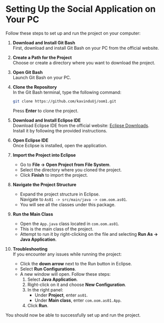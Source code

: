 # Setting Up the Social Application on Your PC

Follow these steps to set up and run the project on your computer:

1. **Download and Install Git Bash**  
   First, download and install Git Bash on your PC from the official website.

2. **Create a Path for the Project**  
   Choose or create a directory where you want to download the project.

3. **Open Git Bash**  
   Launch Git Bash on your PC.

4. **Clone the Repository**  
   In the Git Bash terminal, type the following command:  
   ```bash
   git clone https://github.com/kavinduUj/oom1.git
   ```  
   Press **Enter** to clone the project.

5. **Download and Install Eclipse IDE**  
   Download Eclipse IDE from the official website: [Eclipse Downloads](https://www.eclipse.org/downloads/).  
   Install it by following the provided instructions.

6. **Open Eclipse IDE**  
   Once Eclipse is installed, open the application.

7. **Import the Project into Eclipse**  
   - Go to **File -> Open Project from File System**.
   - Select the directory where you cloned the project.
   - Click **Finish** to import the project.

8. **Navigate the Project Structure**  
   - Expand the project structure in Eclipse.  
     Navigate to `As01 -> src/main/java -> com.oom.as01`.  
   - You will see all the classes under this package.

9. **Run the Main Class**  
   - Open the `App.java` class located in `com.oom.as01`.  
   - This is the main class of the project.  
   - Attempt to run it by right-clicking on the file and selecting **Run As -> Java Application**.

10. **Troubleshooting**  
    If you encounter any issues while running the project:  
    - Click the **down arrow** next to the Run button in Eclipse.  
    - Select **Run Configurations**.  
    - A new window will open. Follow these steps:
      1. Select **Java Application**.
      2. Right-click on it and choose **New Configuration**.
      3. In the right panel:
         - Under **Project**, enter `as01`.
         - Under **Main class**, enter `com.oom.as01.App`.
      4. Click **Run**.

You should now be able to successfully set up and run the project.
